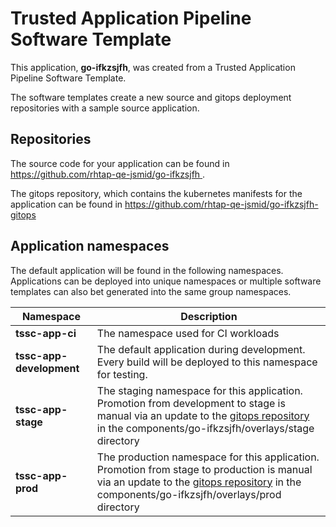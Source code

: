 # Trusted Application Pipeline Software Template

This application, **go-ifkzsjfh**, was created from a Trusted Application Pipeline Software Template.

The software templates create a new source and gitops deployment repositories with a sample source application. 

## Repositories

The source code for your application can be found in [https://github.com/rhtap-qe-jsmid/go-ifkzsjfh ](https://github.com/rhtap-qe-jsmid/go-ifkzsjfh ).
 
The gitops repository, which contains the kubernetes manifests for the application can be found in 
[https://github.com/rhtap-qe-jsmid/go-ifkzsjfh-gitops ](https://github.com/rhtap-qe-jsmid/go-ifkzsjfh-gitops ) 

## Application namespaces 

The default application will be found in the following namespaces. Applications can be deployed into unique namespaces or multiple software templates can also bet generated into the same group namespaces.  

|  Namespace   |  Description   |  
| -------- | -------- |
| **tssc-app-ci** | The namespace used for CI workloads |
| **tssc-app-development** | The default application during development. Every build will be deployed to this namespace for testing. |
| **tssc-app-stage** | The staging namespace for this application. Promotion from development to stage is manual via an update to the [gitops repository](https://github.com/rhtap-qe-jsmid/go-ifkzsjfh-gitops ) in the components/go-ifkzsjfh/overlays/stage directory |
| **tssc-app-prod** | The production namespace for this application. Promotion from stage to production is manual via an update to the [gitops repository](https://github.com/rhtap-qe-jsmid/go-ifkzsjfh-gitops ) in the components/go-ifkzsjfh/overlays/prod directory |